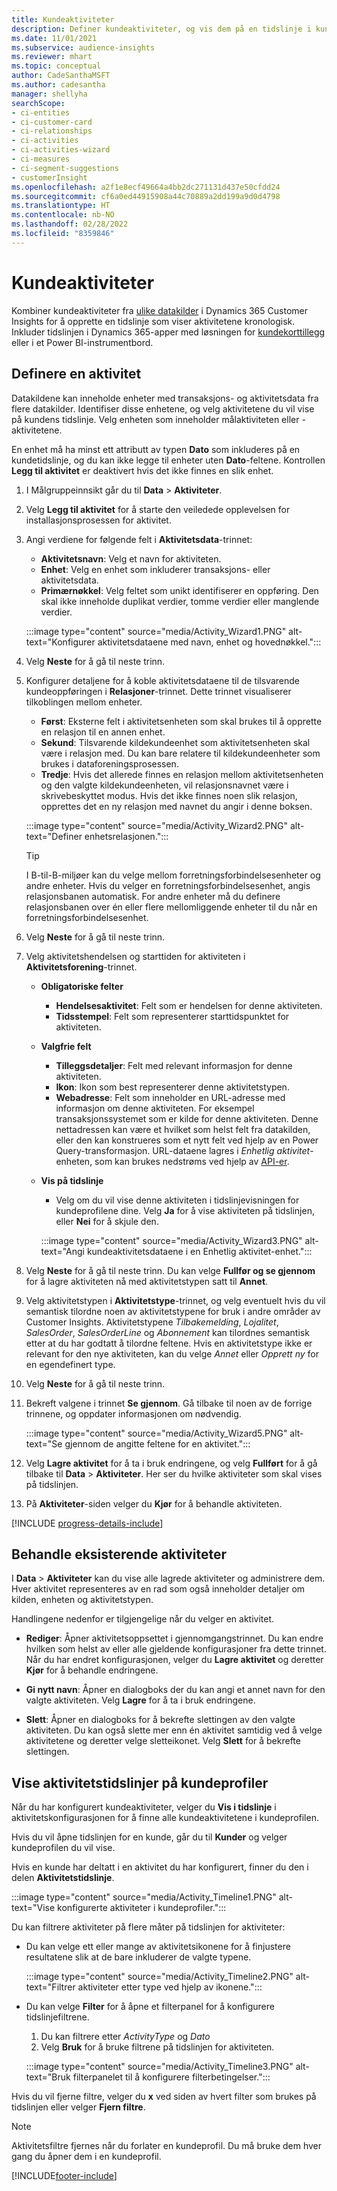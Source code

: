```yaml
---
title: Kundeaktiviteter
description: Definer kundeaktiviteter, og vis dem på en tidslinje i kundeprofiler.
ms.date: 11/01/2021
ms.subservice: audience-insights
ms.reviewer: mhart
ms.topic: conceptual
author: CadeSanthaMSFT
ms.author: cadesantha
manager: shellyha
searchScope:
- ci-entities
- ci-customer-card
- ci-relationships
- ci-activities
- ci-activities-wizard
- ci-measures
- ci-segment-suggestions
- customerInsight
ms.openlocfilehash: a2f1e8ecf49664a4bb2dc271131d437e50cfdd24
ms.sourcegitcommit: cf6a0ed44915908a44c70889a2dd199a9d0d4798
ms.translationtype: HT
ms.contentlocale: nb-NO
ms.lasthandoff: 02/28/2022
ms.locfileid: "8359846"
---
```

# <a name="customer-activities"></a>Kundeaktiviteter

Kombiner kundeaktiviteter fra [ulike datakilder](data-sources.md) i Dynamics 365 Customer Insights for å opprette en tidslinje som viser aktivitetene kronologisk. Inkluder tidslinjen i Dynamics 365-apper med løsningen for [kundekorttillegg](customer-card-add-in.md) eller i et Power BI-instrumentbord.

## <a name="define-an-activity"></a>Definere en aktivitet

Datakildene kan inneholde enheter med transaksjons- og aktivitetsdata fra flere datakilder. Identifiser disse enhetene, og velg aktivitetene du vil vise på kundens tidslinje. Velg enheten som inneholder målaktiviteten eller -aktivitetene.

En enhet må ha minst ett attributt av typen **Dato** som inkluderes på en kundetidslinje, og du kan ikke legge til enheter uten **Dato**-feltene. Kontrollen **Legg til aktivitet** er deaktivert hvis det ikke finnes en slik enhet.

1. I Målgruppeinnsikt går du til **Data** > **Aktiviteter**.

1. Velg **Legg til aktivitet** for å starte den veiledede opplevelsen for installasjonsprosessen for aktivitet.

1. Angi verdiene for følgende felt i **Aktivitetsdata**-trinnet:

   - **Aktivitetsnavn**: Velg et navn for aktiviteten.
   - **Enhet**: Velg en enhet som inkluderer transaksjons- eller aktivitetsdata.
   - **Primærnøkkel**: Velg feltet som unikt identifiserer en oppføring. Den skal ikke inneholde duplikat verdier, tomme verdier eller manglende verdier.

   :::image type="content" source="media/Activity_Wizard1.PNG" alt-text="Konfigurer aktivitetsdataene med navn, enhet og hovednøkkel.":::

1. Velg **Neste** for å gå til neste trinn.

1. Konfigurer detaljene for å koble aktivitetsdataene til de tilsvarende kundeoppføringen i **Relasjoner**-trinnet. Dette trinnet visualiserer tilkoblingen mellom enheter.  

   - **Først**: Eksterne felt i aktivitetsenheten som skal brukes til å opprette en relasjon til en annen enhet.
   - **Sekund**: Tilsvarende kildekundeenhet som aktivitetsenheten skal være i relasjon med. Du kan bare relatere til kildekundeenheter som brukes i dataforeningsprosessen.
   - **Tredje**: Hvis det allerede finnes en relasjon mellom aktivitetsenheten og den valgte kildekundeenheten, vil relasjonsnavnet være i skrivebeskyttet modus. Hvis det ikke finnes noen slik relasjon, opprettes det en ny relasjon med navnet du angir i denne boksen.

   :::image type="content" source="media/Activity_Wizard2.PNG" alt-text="Definer enhetsrelasjonen.":::

   > [!TIP]
   > I B-til-B-miljøer kan du velge mellom forretningsforbindelsesenheter og andre enheter. Hvis du velger en forretningsforbindelsesenhet, angis relasjonsbanen automatisk. For andre enheter må du definere relasjonsbanen over én eller flere mellomliggende enheter til du når en forretningsforbindelsesenhet.

1. Velg **Neste** for å gå til neste trinn. 

1. Velg aktivitetshendelsen og starttiden for aktiviteten i **Aktivitetsforening**-trinnet. 
   - **Obligatoriske felter**
      - **Hendelsesaktivitet**: Felt som er hendelsen for denne aktiviteten.
      - **Tidsstempel**: Felt som representerer starttidspunktet for aktiviteten.

   - **Valgfrie felt**
      - **Tilleggsdetaljer**: Felt med relevant informasjon for denne aktiviteten.
      - **Ikon**: Ikon som best representerer denne aktivitetstypen.
      - **Webadresse**: Felt som inneholder en URL-adresse med informasjon om denne aktiviteten. For eksempel transaksjonssystemet som er kilde for denne aktiviteten. Denne nettadressen kan være et hvilket som helst felt fra datakilden, eller den kan konstrueres som et nytt felt ved hjelp av en Power Query-transformasjon. URL-dataene lagres i *Enhetlig aktivitet*-enheten, som kan brukes nedstrøms ved hjelp av [API-er](apis.md).

   - **Vis på tidslinje**
      - Velg om du vil vise denne aktiviteten i tidslinjevisningen for kundeprofilene dine. Velg **Ja** for å vise aktiviteten på tidslinjen, eller **Nei** for å skjule den.

      :::image type="content" source="media/Activity_Wizard3.PNG" alt-text="Angi kundeaktivitetsdataene i en Enhetlig aktivitet-enhet.":::

1. Velg **Neste** for å gå til neste trinn. Du kan velge **Fullfør og se gjennom** for å lagre aktiviteten nå med aktivitetstypen satt til **Annet**. 

1. Velg aktivitetstypen i **Aktivitetstype**-trinnet, og velg eventuelt hvis du vil semantisk tilordne noen av aktivitetstypene for bruk i andre områder av Customer Insights. Aktivitetstypene *Tilbakemelding*, *Lojalitet*, *SalesOrder*, *SalesOrderLine* og *Abonnement* kan tilordnes semantisk etter at du har godtatt å tilordne feltene. Hvis en aktivitetstype ikke er relevant for den nye aktiviteten, kan du velge *Annet* eller *Opprett ny* for en egendefinert type.

1. Velg **Neste** for å gå til neste trinn. 

1. Bekreft valgene i trinnet **Se gjennom**. Gå tilbake til noen av de forrige trinnene, og oppdater informasjonen om nødvendig.

   :::image type="content" source="media/Activity_Wizard5.PNG" alt-text="Se gjennom de angitte feltene for en aktivitet.":::
   
1. Velg **Lagre aktivitet** for å ta i bruk endringene, og velg **Fullført** for å gå tilbake til **Data** > **Aktiviteter**. Her ser du hvilke aktiviteter som skal vises på tidslinjen. 

1. På **Aktiviteter**-siden velger du **Kjør** for å behandle aktiviteten. 

[!INCLUDE [progress-details-include](../includes/progress-details-pane.md)]

## <a name="manage-existing-activities"></a>Behandle eksisterende aktiviteter

I **Data** > **Aktiviteter** kan du vise alle lagrede aktiviteter og administrere dem. Hver aktivitet representeres av en rad som også inneholder detaljer om kilden, enheten og aktivitetstypen.

Handlingene nedenfor er tilgjengelige når du velger en aktivitet. 

- **Rediger**: Åpner aktivitetsoppsettet i gjennomgangstrinnet. Du kan endre hvilken som helst av eller alle gjeldende konfigurasjoner fra dette trinnet. Når du har endret konfigurasjonen, velger du **Lagre aktivitet** og deretter **Kjør** for å behandle endringene.

- **Gi nytt navn**: Åpner en dialogboks der du kan angi et annet navn for den valgte aktiviteten. Velg **Lagre** for å ta i bruk endringene.

- **Slett**: Åpner en dialogboks for å bekrefte slettingen av den valgte aktiviteten. Du kan også slette mer enn én aktivitet samtidig ved å velge aktivitetene og deretter velge sletteikonet. Velg **Slett** for å bekrefte slettingen.

## <a name="view-activity-timelines-on-customer-profiles"></a>Vise aktivitetstidslinjer på kundeprofiler

Når du har konfigurert kundeaktiviteter, velger du **Vis i tidslinje** i aktivitetskonfigurasjonen for å finne alle kundeaktivitetene i kundeprofilen.

Hvis du vil åpne tidslinjen for en kunde, går du til **Kunder** og velger kundeprofilen du vil vise.

Hvis en kunde har deltatt i en aktivitet du har konfigurert, finner du den i delen **Aktivitetstidslinje**.

:::image type="content" source="media/Activity_Timeline1.PNG" alt-text="Vise konfigurerte aktiviteter i kundeprofiler.":::

Du kan filtrere aktiviteter på flere måter på tidslinjen for aktiviteter:

- Du kan velge ett eller mange av aktivitetsikonene for å finjustere resultatene slik at de bare inkluderer de valgte typene.

  :::image type="content" source="media/Activity_Timeline2.PNG" alt-text="Filtrer aktiviteter etter type ved hjelp av ikonene.":::

- Du kan velge **Filter** for å åpne et filterpanel for å konfigurere tidslinjefiltrene.

   1. Du kan filtrere etter *ActivityType* og *Dato*
   1. Velg **Bruk** for å bruke filtrene på tidslinjen for aktiviteten.

   :::image type="content" source="media/Activity_Timeline3.PNG" alt-text="Bruk filterpanelet til å konfigurere filterbetingelser.":::

Hvis du vil fjerne filtre, velger du **x** ved siden av hvert filter som brukes på tidslinjen eller velger **Fjern filtre**.


> [!NOTE]
> Aktivitetsfiltre fjernes når du forlater en kundeprofil. Du må bruke dem hver gang du åpner dem i en kundeprofil.

[!INCLUDE[footer-include](../includes/footer-banner.md)]
